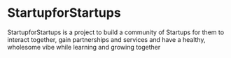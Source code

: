 # StartupforStartups
StartupforStartups is a project to build a community of Startups for them to interact together, gain partnerships and services and have a healthy, wholesome vibe while learning and growing together
